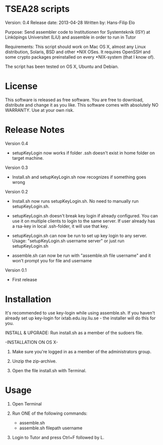 TSEA28 scripts
======

Version: 0.4
Release date: 2013-04-28
Written by: Hans-Filip Elo

Purpose: Send assembler code to Institutionen for Systemteknik (ISY) at Linköpings Universitet (LiU) and assemble in order to run in Tutor

Requirements: This script should work on Mac OS X, almost any Linux distribution, Solaris, BSD and other *NIX OSes. It requires OpenSSH and some crypto packages preinstalled on every *NIX-system (that I know of). 

The script has been tested on OS X, Ubuntu and Debian. 

License
======

This software is released as free software. You are free to download, distribute and change it as you like. This software comes with absolutely NO WARRANTY. Use at your own risk. 

Release Notes 
======

Version 0.4
- setupKeyLogin now works if folder .ssh doesn't exist in home folder on target machine. 

Version 0.3
- Install.sh and setupKeyLogin.sh now recognizes if something goes wrong

Version 0.2
- Install.sh now runs setupKeyLogin.sh. No need to manually run setupKeyLogin.sh.

- setupKeyLogin.sh doesn't break key login if already configured. You can use it on multiple clients to login to the same server. If user already has a rsa-key in local .ssh-folder, it will use that key. 

- setupKeyLogin.sh can now be run to set up key login to any server. Usage: "setupKeyLogin.sh username server" or just run setupKeyLogin.sh

- assemble.sh can now be run with "assemble.sh file username" and it won't prompt you for file and username

Version 0.1
- First release

Installation
======

It's recommended to use key-login while using assemble.sh. If you haven't already set up key-login for ixtab.edu.isy.liu.se - the installer will do this for you. 

INSTALL & UPGRADE: Run install.sh as a member of the sudoers file.

  -INSTALLATION ON OS X-

1. Make sure you're logged in as a member of the administrators group.

2. Unzip the zip-archive. 

6. Open the file install.sh with Terminal.

Usage
======

1. Open Terminal

2. Run ONE of the following commands:
	- assemble.sh
	- assemble.sh filepath username

4. Login to Tutor and press Ctrl+F followed by L. 
